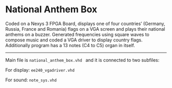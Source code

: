 # National Anthem Box
Coded on a Nexys 3 FPGA Board, displays one of four countries’ (Germany, Russia, France and Romania) flags 
on a VGA screen and plays their national anthems on a buzzer. 
Generated frequencies using square waves to compose music and coded a VGA driver to display country flags. 
Additionally program has a 13 notes (C4 to C5) organ in itself.

---

Main file is  `national_anthem_box.vhd ` and it is connected to two subfiles:

For display: `ee240_vgadriver.vhd ` 

For sound:  `note_sys.vhd`
